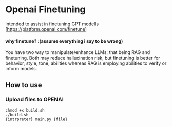 # Openai Finetuning
intended to assist in finetuning GPT modells [https://platform.openai.com/finetune]

#### why finetune? :(assume everything i say to be wrong) 
You have two way to manipulate/enhance LLMs; that being RAG and finetuning. Both may reduce hallucination risk, but finetuning is better for behavior, style, tone, abilities whereas RAG is employing abilities to verify or inform models. 

## How to use 
### Upload files to OPENAI

```
chmod +x build.sh
./build.sh
{intrpreter} main.py {file}
```
